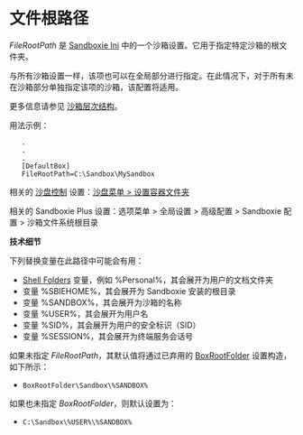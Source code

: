 # 文件根路径

_FileRootPath_ 是 [Sandboxie Ini](SandboxieIni.md) 中的一个沙箱设置。它用于指定特定沙箱的根文件夹。

与所有沙箱设置一样，该项也可以在全局部分进行指定。在此情况下，对于所有未在沙箱部分单独指定该项的沙箱，该配置将适用。

更多信息请参见 [沙箱层次结构](SandboxHierarchy.md)。

用法示例：

```
   .
   .
   .
   [DefaultBox]
   FileRootPath=C:\Sandbox\MySandbox
```

相关的 [沙盘控制](SandboxieControl.md) 设置：[沙盘菜单 > 设置容器文件夹](SandboxMenu.md#set-container-folder)

相关的 Sandboxie Plus 设置：选项菜单 > 全局设置 > 高级配置 > Sandboxie 配置 > 沙箱文件系统根目录

**技术细节**

下列替换变量在此路径中可能会有用：

*   [Shell Folders](ShellFolders.md) 变量，例如 %Personal%，其会展开为用户的文档文件夹
*   变量 %SBIEHOME%，其会展开为 Sandboxie 安装的根目录
*   变量 %SANDBOX%，其会展开为沙箱的名称
*   变量 %USER%，其会展开为用户名
*   变量 %SID%，其会展开为用户的安全标识（SID）
*   变量 %SESSION%，其会展开为终端服务会话号

如果未指定 _FileRootPath_，其默认值将通过已弃用的 [BoxRootFolder](BoxRootFolder.md) 设置构造，如下所示：

*   `BoxRootFolder\Sandbox\%SANDBOX%`

如果也未指定 _BoxRootFolder_，则默认设置为：

*   `C:\Sandbox\%USER%\%SANDBOX%`